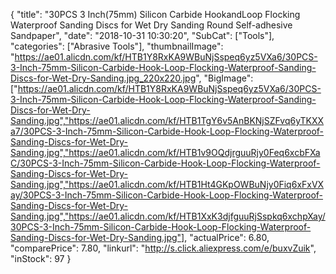 {
	"title": "30PCS 3 Inch(75mm) Silicon Carbide HookandLoop Flocking Waterproof Sanding Discs for Wet Dry Sanding Round Self-adhesive Sandpaper",
	"date": "2018-10-31 10:30:20",
	"SubCat": ["Tools"],
	"categories": ["Abrasive Tools"],
	"thumbnailImage": "https://ae01.alicdn.com/kf/HTB1Y8RxKA9WBuNjSspeq6yz5VXa6/30PCS-3-Inch-75mm-Silicon-Carbide-Hook-Loop-Flocking-Waterproof-Sanding-Discs-for-Wet-Dry-Sanding.jpg_220x220.jpg",
	"BigImage": ["https://ae01.alicdn.com/kf/HTB1Y8RxKA9WBuNjSspeq6yz5VXa6/30PCS-3-Inch-75mm-Silicon-Carbide-Hook-Loop-Flocking-Waterproof-Sanding-Discs-for-Wet-Dry-Sanding.jpg","https://ae01.alicdn.com/kf/HTB1TgY6v5AnBKNjSZFvq6yTKXXa7/30PCS-3-Inch-75mm-Silicon-Carbide-Hook-Loop-Flocking-Waterproof-Sanding-Discs-for-Wet-Dry-Sanding.jpg","https://ae01.alicdn.com/kf/HTB1v9OQdjrguuRjy0Feq6xcbFXaC/30PCS-3-Inch-75mm-Silicon-Carbide-Hook-Loop-Flocking-Waterproof-Sanding-Discs-for-Wet-Dry-Sanding.jpg","https://ae01.alicdn.com/kf/HTB1Ht4GKpOWBuNjy0Fiq6xFxVXay/30PCS-3-Inch-75mm-Silicon-Carbide-Hook-Loop-Flocking-Waterproof-Sanding-Discs-for-Wet-Dry-Sanding.jpg","https://ae01.alicdn.com/kf/HTB1XxK3djfguuRjSspkq6xchpXay/30PCS-3-Inch-75mm-Silicon-Carbide-Hook-Loop-Flocking-Waterproof-Sanding-Discs-for-Wet-Dry-Sanding.jpg"],
	"actualPrice": 6.80,
	"comparePrice": 7.80,
	"linkurl": "http://s.click.aliexpress.com/e/buxvZuik",
	"inStock": 97
}
